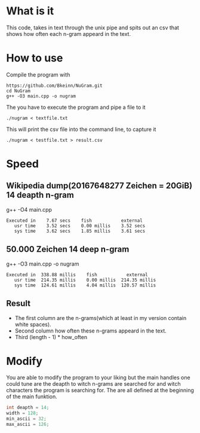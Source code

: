 # What is it
This code, takes in text through the unix pipe and spits out 
an csv that shows how often each n-gram appeard in the text. 

# How to use
Compile the program with
```
https://github.com/Bkeinn/NuGram.git
cd NuGram
g++ -O3 main.cpp -o nugram
```
The you have to execute the program and pipe a file to it
```
./nugram < textfile.txt  
```
This will print the csv file into the command line, to capture it
```
./nugram < testfile.txt > result.csv
```

# Speed

## Wikipedia dump(20167648277 Zeichen = 20GiB) 14 deapth n-gram
g++ -O4 main.cpp
```
Executed in    7.67 secs    fish           external
   usr time    3.52 secs    0.00 millis    3.52 secs
   sys time    3.62 secs    1.85 millis    3.61 secs
```

## 50.000 Zeichen 14 deep n-gram
g++ -O3 main.cpp -o nugram
```
Executed in  338.88 millis    fish           external
   usr time  214.35 millis    0.00 millis  214.35 millis
   sys time  124.61 millis    4.04 millis  120.57 millis
```
## Result
- The first column are the n-grams(which at least in my version
contain white spaces).
- Second column how often these n-grams appeard
in the text.
- Third (length - 1) * how_often

# Modify
You are able to modify the program to your liking but the main
handles one could tune are the deapth to witch n-grams are searched for and
witch characters the program is searching for. 
The are all defined at the beginning of the main funktion.
```cpp
int deapth = 14;
width = 128;
min_ascii = 32;
max_ascii = 126;
```
